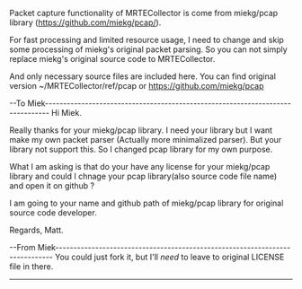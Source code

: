 Packet capture functionality of MRTECollector is come from miekg/pcap library (https://github.com/miekg/pcap/).

For fast processing and limited resource usage,
I need to change and skip some processing of miekg's original packet parsing.
So you can not simply replace miekg's original source code to MRTECollector.

And only necessary source files are included here.
You can find original version ~/MRTECollector/ref/pcap or https://github.com/miekg/pcap


--To Miek-------------------------------------------------------------------------------
Hi Miek.

Really thanks for your miekg/pcap library.
I need your library but I want make my own packet parser (Actually more minimalized parser).
But your library not support this. So I changed pcap library for my own purpose.

What I am asking is that do your have any license for your miekg/pcap library and 
could I chnage your pcap library(also source code file name) and open it on github ?

I am going to your name and github path of miekg/pcap library for original source code developer.

Regards,
Matt.

--From Miek-----------------------------------------------------------------------------
You could just fork it, but I'll *need* to leave to original LICENSE file in
there.

----------------------------------------------------------------------------------------